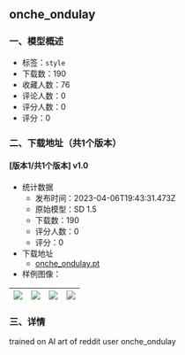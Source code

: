 ## onche_ondulay
### 一、模型概述

- 标签：`style`
- 下载数：190
- 收藏人数：76
- 评论人数：0
- 评分人数：0
- 评分：0

### 二、下载地址（共1个版本）

#### [版本1/共1个版本] v1.0

- 统计数据
  - 发布时间：2023-04-06T19:43:31.473Z
  - 原始模型：SD 1.5
  - 下载数：190
  - 评分人数：0
  - 评分：0
- 下载地址
  - [onche_ondulay.pt](https://civitai.com/api/download/models/36294)
- 样例图像：

| <img src="https://image.civitai.com/xG1nkqKTMzGDvpLrqFT7WA/ee77d814-5ae4-4c96-5eaa-12652141cb00/width=450/425519.jpeg" /> | <img src="https://image.civitai.com/xG1nkqKTMzGDvpLrqFT7WA/1a4c4d0b-072f-40d7-00e9-6b9adbe88e00/width=450/425520.jpeg" /> | <img src="https://image.civitai.com/xG1nkqKTMzGDvpLrqFT7WA/70a98c79-679d-4915-f0e1-d5bd88527200/width=450/425537.jpeg" /> | <img src="https://image.civitai.com/xG1nkqKTMzGDvpLrqFT7WA/131313eb-5bdb-4d3c-bcf8-a57e98201900/width=450/425536.jpeg" /> |
| ---- | ---- | ---- | ---- |


### 三、详情
<p>trained on AI art of reddit user onche_ondulay</p>